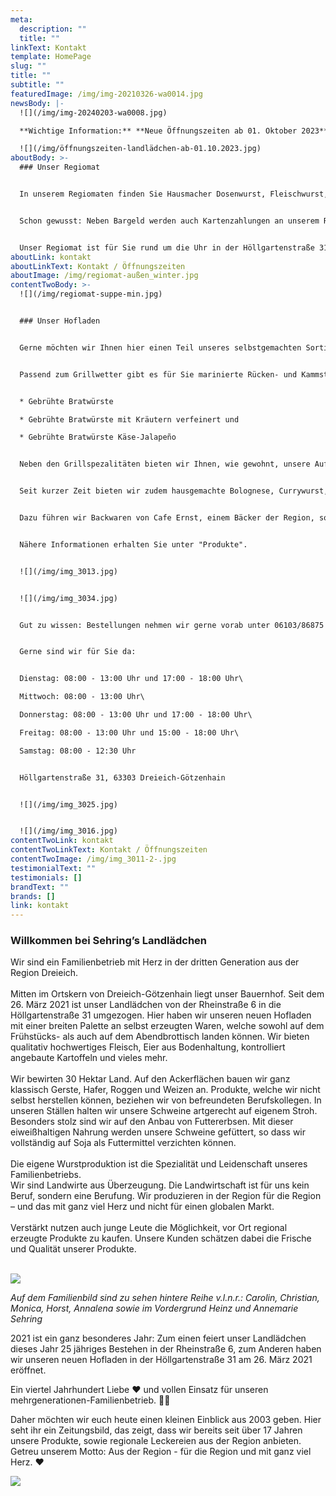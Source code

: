 ```yaml
---
meta:
  description: ""
  title: ""
linkText: Kontakt
template: HomePage
slug: ""
title: ""
subtitle: ""
featuredImage: /img/img-20210326-wa0014.jpg
newsBody: |-
  ![](/img/img-20240203-wa0008.jpg)

  **Wichtige Information:** **Neue Öffnungszeiten ab 01. Oktober 2023**

  ![](/img/öffnungszeiten-landlädchen-ab-01.10.2023.jpg)
aboutBody: >-
  ### Unser Regiomat


  In unserem Regiomaten finden Sie Hausmacher Dosenwurst, Fleischwurst, drei verschiedene Sorten Bratwürste, Rindswürste, Gelbwurst und weitere Sorten Wurst, sowie Eier aus Bodenhaltung und verschiedene Salate! Unser Sortiment wechselt je nach Saison. Passend zum Grillwetter gibt es unsere mageren oder durchwachsenen Steaks zu kaufen. Für die kälteren Monate gibt es unsere Stiel- und Kammrippchen und Sauerkraut (500g Beutel). Hier ist für jeden etwas dabei.


  Schon gewusst: Neben Bargeld werden auch Kartenzahlungen an unserem Regiomaten akzeptiert.


  Unser Regiomat ist für Sie rund um die Uhr in der Höllgartenstraße 31 in Dreieich-Götzenhain geöffnet.
aboutLink: kontakt
aboutLinkText: Kontakt / Öffnungszeiten
aboutImage: /img/regiomat-außen_winter.jpg
contentTwoBody: >-
  ![](/img/regiomat-suppe-min.jpg)


  ### Unser Hofladen


  Gerne möchten wir Ihnen hier einen Teil unseres selbstgemachten Sortiments aus dem Hofladen vorstellen.


  Passend zum Grillwetter gibt es für Sie marinierte Rücken- und Kammsteaks sowie Filetsteaks, frische Bratwürste und leckere Grillfackeln sowie Spareribs (alles vom Schwein). Selbstverständlich haben wir auch unsere drei verschiedenen Sorten Grillwürste vorrätig:


  * Gebrühte Bratwürste

  * Gebrühte Bratwürste mit Kräutern verfeinert und

  * Gebrühte Bratwürste Käse-Jalapeño


  Neben den Grillspezalitäten bieten wir Ihnen, wie gewohnt, unsere Aufschnittwurst, rohen und gekochten Schinken, Fleischkäse (verschiedene Sorten), geräucherte Mettwürste (verschiedene Sorten), Hausmacher Wurst und vieles mehr an. Auch die leckeren, selbstgemachten Salate, wie Fleischsalat und Kartoffelsalat, gibt es als Beilage für einen perfekten Grillabend bei uns zu kaufen.


  Seit kurzer Zeit bieten wir zudem hausgemachte Bolognese, Currywurst, Kürbis- und Kartoffelsuppe im Glas.


  Dazu führen wir Backwaren von Cafe Ernst, einem Bäcker der Region, sowie saisonales Obst und Gemüse. 


  Nähere Informationen erhalten Sie unter "Produkte".


  ![](/img/img_3013.jpg)


  ![](/img/img_3034.jpg)


  Gut zu wissen: Bestellungen nehmen wir gerne vorab unter 06103/86875 entgegen. Kartenzahlungen sind bei uns auch möglich.


  Gerne sind wir für Sie da:


  Dienstag: 08:00 - 13:00 Uhr und 17:00 - 18:00 Uhr\

  Mittwoch: 08:00 - 13:00 Uhr\

  Donnerstag: 08:00 - 13:00 Uhr und 17:00 - 18:00 Uhr\

  Freitag: 08:00 - 13:00 Uhr und 15:00 - 18:00 Uhr\

  Samstag: 08:00 - 12:30 Uhr  


  Höllgartenstraße 31, 63303 Dreieich-Götzenhain


  ![](/img/img_3025.jpg)


  ![](/img/img_3016.jpg)
contentTwoLink: kontakt
contentTwoLinkText: Kontakt / Öffnungszeiten
contentTwoImage: /img/img_3011-2-.jpg
testimonialText: ""
testimonials: []
brandText: ""
brands: []
link: kontakt
---
```

### Willkommen bei Sehring’s Landlädchen 

Wir sind ein Familienbetrieb mit Herz in der dritten Generation aus der Region Dreieich.
<br />
<br />
Mitten im Ortskern von Dreieich-Götzenhain liegt unser Bauernhof. Seit dem 26. März 2021 ist unser Landlädchen von der Rheinstraße 6 in die Höllgartenstraße 31 umgezogen. Hier  haben wir unseren neuen Hofladen mit einer breiten Palette an selbst erzeugten Waren, welche sowohl auf dem Frühstücks- als auch auf dem Abendbrottisch landen können. Wir bieten qualitativ hochwertiges Fleisch, Eier aus Bodenhaltung, kontrolliert angebaute Kartoffeln und vieles mehr.
<br />
<br />
Wir bewirten 30 Hektar Land. Auf den Ackerflächen bauen wir ganz klassisch Gerste, Hafer, Roggen und Weizen an. Produkte, welche wir nicht selbst herstellen können, beziehen wir von befreundeten Berufskollegen. In unseren Ställen halten wir unsere Schweine artgerecht auf eigenem Stroh. Besonders stolz sind wir auf den Anbau von Futtererbsen. Mit dieser eiweißhaltigen Nahrung werden unsere Schweine gefüttert, so dass wir vollständig auf Soja als Futtermittel verzichten können.
<br />
<br />
Die eigene Wurstproduktion ist die Spezialität und Leidenschaft unseres Familienbetriebs.
<br />
Wir sind Landwirte aus Überzeugung. Die Landwirtschaft ist für uns kein Beruf, sondern eine Berufung. Wir produzieren in der Region für die Region – und das mit ganz viel Herz und nicht für einen globalen Markt.
<br />
<br />
Verstärkt nutzen auch junge Leute die Möglichkeit, vor Ort regional erzeugte Produkte zu kaufen. Unsere Kunden schätzen dabei die Frische und Qualität unserer Produkte.
<br />
<br />

![](/img/website_teaser_neu.jpg)

*Auf dem Familienbild sind zu sehen hintere Reihe v.l.n.r.: Carolin, Christian, Monica, Horst, Annalena  sowie im Vordergrund Heinz und Annemarie Sehring*

2021 ist ein ganz besonderes Jahr: Zum einen feiert unser Landlädchen dieses Jahr 25 jähriges Bestehen in der Rheinstraße 6, zum Anderen haben wir unseren neuen Hofladen in der Höllgartenstraße 31 am 26. März 2021 eröffnet.

Ein viertel Jahrhundert Liebe ❤️ und vollen Einsatz für unseren mehrgenerationen-Familienbetrieb. 🚜🌾

Daher möchten wir euch heute einen kleinen Einblick aus 2003 geben. Hier seht ihr ein Zeitungsbild, das zeigt, dass wir bereits seit über 17 Jahren unsere Produkte, sowie regionale Leckereien aus der Region anbieten. Getreu unserem Motto: Aus der Region - für die Region und mit ganz viel Herz. ♥️

![](/img/jubiläum.jpg)